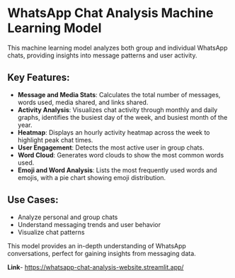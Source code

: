 # WhatsApp Chat Analysis Machine Learning Model

This machine learning model analyzes both group and individual WhatsApp chats, providing insights into message patterns and user activity.

## Key Features:
- **Message and Media Stats**: Calculates the total number of messages, words used, media shared, and links shared.
- **Activity Analysis**: Visualizes chat activity through monthly and daily graphs, identifies the busiest day of the week, and busiest month of the year.
- **Heatmap**: Displays an hourly activity heatmap across the week to highlight peak chat times.
- **User Engagement**: Detects the most active user in group chats.
- **Word Cloud**: Generates word clouds to show the most common words used.
- **Emoji and Word Analysis**: Lists the most frequently used words and emojis, with a pie chart showing emoji distribution.

## Use Cases:
- Analyze personal and group chats
- Understand messaging trends and user behavior
- Visualize chat patterns

This model provides an in-depth understanding of WhatsApp conversations, perfect for gaining insights from messaging data.

**Link**-  https://whatsapp-chat-analysis-website.streamlit.app/
